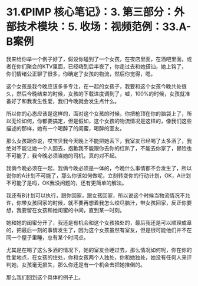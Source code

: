 # 31.《PIMP 核心笔记》：3. 第三部分：外部技术模块：5. 收场：视频范例：33.A-B案例

我来给你举一个例子好了，假设你碰到了一个女孩，在夜店里面，在酒吧里面，或者在你们聚会的KTV里面，已经嗨到后半夜了，你走过去和她搭讪，她上钩了，你们情绪公正聊了很多，你确定了女孩的物流，然后你觉得，嗯。

这个女孩是我今晚应该多多专注，在一起的女孩子，我要和这个女孩今晚共处很久，然后今晚结束的时候，女孩的下载进度调到了，嘘，100%的时候，女孩就准备好了和我发生性爱，我们今晚就会发生点什么。

所以你的心态应该是这样的，面对这个女孩的时候，你把枪顶在你的脑袋上了，所以无论如何，你都要搞定，但是假如，这个女孩的物流情况是这样的，像我们这些描述的那样，她有一个喝醉了的闺蜜，喝醉的室友。

那么女孩跟你说，哎宝贝我今天晚上不能把她丢下，我室友已经喝了太多酒了，我绝对不能让她一个人回去，抱歉我不能跟你去你的红趴了，不能去你家了，冒险也不可能了，我今晚必须当她的司机，真的对不起。

我俩今晚必须在一起，我俩今晚必须是一体的，今晚什么事情都不会发生了，所以说你的A计划不可能了，那么你该如何做呢，立刻转变你的行动计划，OK，A计划不可能了是吗，OK我没问题的，还有更简单的解法。

我还有B计划可以执行，跟你回家，跟女孩回家，所以说这个时候当物流情况不允许，你带女孩回家的时候，就不要再想着我怎么绞尽脑汁，带女孩回家，反正你要想，我要留在女孩和她闺蜜的中间，直到某一时刻。

她和她的闺蜜分开了，我还是有机会和这个女孩独处的，最后我还是可以顺理成章的，把最后一刻的事情发生了，因为这个女孩虽然有室友，但是很可能他们并不在同一个屋子里睡，总有某个时间点。

尤其是在喝了这么多酒的情况下，她的室友会睡过去，那么情况如何呢，你在你的性爱地点，在女孩的住处，你和女孩两个人独处，你和她独处，她没有任何人来评判她，女孩毫无损失，那么你还是有一个机会去把她推倒的。

那么我们回到这个具体的例子上。